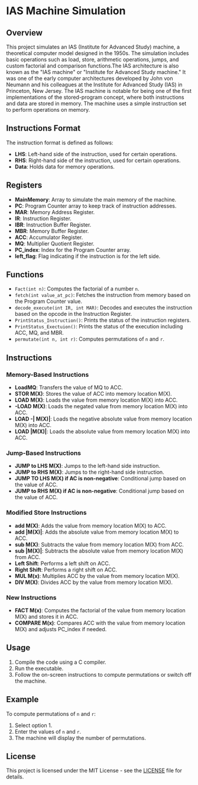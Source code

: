 # IAS Machine Simulation

## Overview

This project simulates an IAS (Institute for Advanced Study) machine, a theoretical computer model designed in the 1950s. The simulation includes basic operations such as load, store, arithmetic operations, jumps, and custom factorial and comparison functions.The IAS architecture is also known as the "IAS machine" or "Institute for Advanced Study machine." It was one of the early computer architectures developed by John von Neumann and his colleagues at the Institute for Advanced Study (IAS) in Princeton, New Jersey. The IAS machine is notable for being one of the first implementations of the stored-program concept, where both instructions and data are stored in memory. The machine uses a simple instruction set to perform operations on memory.

## Instructions Format

The instruction format is defined as follows:

- **LHS**: Left-hand side of the instruction, used for certain operations.
- **RHS**: Right-hand side of the instruction, used for certain operations.
- **Data**: Holds data for memory operations.

## Registers

- **MainMemory**: Array to simulate the main memory of the machine.
- **PC**: Program Counter array to keep track of instruction addresses.
- **MAR**: Memory Address Register.
- **IR**: Instruction Register.
- **IBR**: Instruction Buffer Register.
- **MBR**: Memory Buffer Register.
- **ACC**: Accumulator Register.
- **MQ**: Multiplier Quotient Register.
- **PC_index**: Index for the Program Counter array.
- **left_flag**: Flag indicating if the instruction is for the left side.

## Functions

- `Fact(int n)`: Computes the factorial of a number `n`.
- `fetch(int value_at_pc)`: Fetches the instruction from memory based on the Program Counter value.
- `decode_execute(int IR, int MAR)`: Decodes and executes the instruction based on the opcode in the Instruction Register.
- `PrintStatus_Instruction()`: Prints the status of the instruction registers.
- `PrintStatus_Exectuion()`: Prints the status of the execution including ACC, MQ, and MBR.
- `permutate(int n, int r)`: Computes permutations of `n` and `r`.

## Instructions

### Memory-Based Instructions

- **LoadMQ**: Transfers the value of MQ to ACC.
- **STOR M(X)**: Stores the value of ACC into memory location M(X).
- **LOAD M(X)**: Loads the value from memory location M(X) into ACC.
- **-LOAD M(X)**: Loads the negated value from memory location M(X) into ACC.
- **LOAD -| M(X)|**: Loads the negative absolute value from memory location M(X) into ACC.
- **LOAD |M(X)|**: Loads the absolute value from memory location M(X) into ACC.

### Jump-Based Instructions

- **JUMP to LHS M(X)**: Jumps to the left-hand side instruction.
- **JUMP to RHS M(X)**: Jumps to the right-hand side instruction.
- **JUMP TO LHS M(X) if AC is non-negative**: Conditional jump based on the value of ACC.
- **JUMP to RHS M(X) if AC is non-negative**: Conditional jump based on the value of ACC.

### Modified Store Instructions

- **add M(X)**: Adds the value from memory location M(X) to ACC.
- **add |M(X)|**: Adds the absolute value from memory location M(X) to ACC.
- **sub M(X)**: Subtracts the value from memory location M(X) from ACC.
- **sub |M(X)|**: Subtracts the absolute value from memory location M(X) from ACC.
- **Left Shift**: Performs a left shift on ACC.
- **Right Shift**: Performs a right shift on ACC.
- **MUL M(x)**: Multiplies ACC by the value from memory location M(X).
- **DIV M(X)**: Divides ACC by the value from memory location M(X).

### New Instructions

- **FACT M(x)**: Computes the factorial of the value from memory location M(X) and stores it in ACC.
- **COMPARE M(x)**: Compares ACC with the value from memory location M(X) and adjusts PC_index if needed.

## Usage

1. Compile the code using a C compiler.
2. Run the executable.
3. Follow the on-screen instructions to compute permutations or switch off the machine.

## Example

To compute permutations of `n` and `r`:

1. Select option 1.
2. Enter the values of `n` and `r`.
3. The machine will display the number of permutations.

## License

This project is licensed under the MIT License - see the [LICENSE](LICENSE) file for details.

